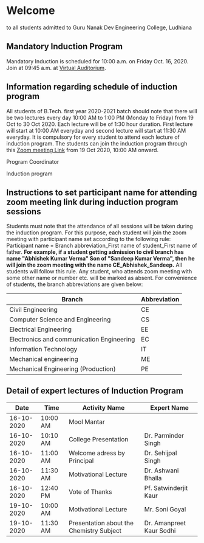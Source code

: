 # Welcome

to all students admitted to Guru Nanak Dev Engineering College, Ludhiana

## Mandatory Induction Program

Mandatory Induction is scheduled for 10:00 a.m. on Friday Oct. 16, 2020. Join at 09:45 a.m. at [Virtual Auditorium](https://youtu.be/cYkZOhlHWzI).

## Information regarding schedule of induction program

All students of B.Tech. first year 2020-2021 batch should note that there will be two lectures every day 10:00 AM to 1:00 PM (Monday to Friday) from 19 Oct to 30 Oct 2020. Each lecture will be of 1:30 hour duration. First lecture will start at 10:00 AM everyday and second lecture will start at 11:30 AM everyday. It is compulsory for every student to attend each lecture of induction program. The students can join the induction program through this [Zoom meeting Link](https://us02web.zoom.us/j/2135612801?pwd=T0NjdnlHamJJa1A4TkVOZjR3TVdTUT09) from 19 Oct 2020, 10:00 AM onward.

Program Coordinator

Induction program
## Instructions to set participant name for attending zoom meeting link during induction program sessions
Students must note that the attendance of all sessions will be taken during the induction program. For this purpose,  each student will join the zoom meeting with participant name set according to the following rule: Participant name = Branch abbreviation_First name of student_First name of father. **For example, if a student getting admission to civil branch has name "Abhishek Kumar Verma" Son of "Sandeep Kumar Verma", then he will join the zoom meeting with the name CE_Abhishek_Sandeep.** All students will follow this rule. Any student, who attends zoom meeting with some other name or number etc. will be marked as absent.
For convenience of students, the branch abbreviations are given below:

| Branch | Abbreviation |
| ------| --------- |
| Civil Engineering | CE |
| Computer Science and Engineering | CS |
| Electrical Engineering | EE |
| Electronics and communication Engineering | EC |
| Information Technology | IT |
| Mechanical engineering | ME |
| Mechanical Engineering (Production) | PE |

## Detail of expert lectures of Induction Program
| Date | Time | Activity Name | Expert Name | 
| -----| ---- | ----------- |-----|
| 16-10-2020 | 10:00 AM | Mool Mantar |    |
| 16-10-2020 | 10:10 AM | College Presentation |  Dr. Parminder Singh  |
| 16-10-2020 | 11:00 AM | Welcome adress by Principal | Dr. Sehijpal Singh   |
| 16-10-2020 | 11:30 AM | Motivational Lecture | Dr. Ashwani Bhalla   |
| 16-10-2020 | 12:40 PM | Vote of Thanks | Pf. Satwinderjit Kaur   |
| 19-10-2020 | 10:00 AM | Motivational Lecture |Mr. Soni Goyal    |
| 19-10-2020 | 11:30 AM | Presentation about the Chemistry Subject |  Dr. Amanpreet Kaur Sodhi  |
